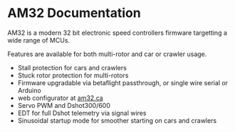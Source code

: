 # AM32 Documentation

AM32 is a modern 32 bit electronic speed controllers firmware targetting a wide range of MCUs.

Features are available for both multi-rotor and car or crawler usage.
* Stall protection for cars and crawlers
* Stuck rotor protection for multi-rotors
* Firmware upgradable via betaflight passthrough, or single wire serial or Arduino
* web configurator at [am32.ca](am32.ca)
* Servo PWM and Dshot300/600
* EDT for full Dshot telemetry via signal wires
* Sinusoidal startup mode for smoother starting on cars and crawlers
